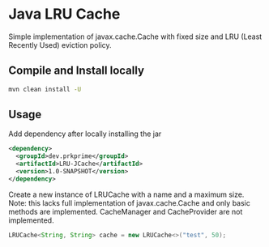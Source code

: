 # Java LRU Cache
Simple implementation of javax.cache.Cache with fixed size and LRU (Least Recently Used) eviction policy.

## Compile and Install locally
```sh
mvn clean install -U
```

## Usage
Add dependency after locally installing the jar
```xml
<dependency>
  <groupId>dev.prkprime</groupId>
  <artifactId>LRU-JCache</artifactId>
  <version>1.0-SNAPSHOT</version>
</dependency>
```
Create a new instance of LRUCache with a name and a maximum size.
Note: this lacks full implementation of javax.cache.Cache and only basic methods are implemented.
CacheManager and CacheProvider are not implemented.
```java
LRUCache<String, String> cache = new LRUCache<>("test", 50);
```
